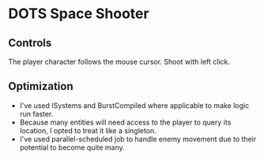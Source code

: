 # DOTS Space Shooter

## Controls
The player character follows the mouse cursor.
Shoot with left click.

## Optimization 
- I've used ISystems and BurstCompiled where applicable to make logic run faster.
- Because many entities will need access to the player to query its location, I opted to treat it like a singleton.
- I've used parallel-scheduled job to handle enemy movement due to their potential to become quite many.